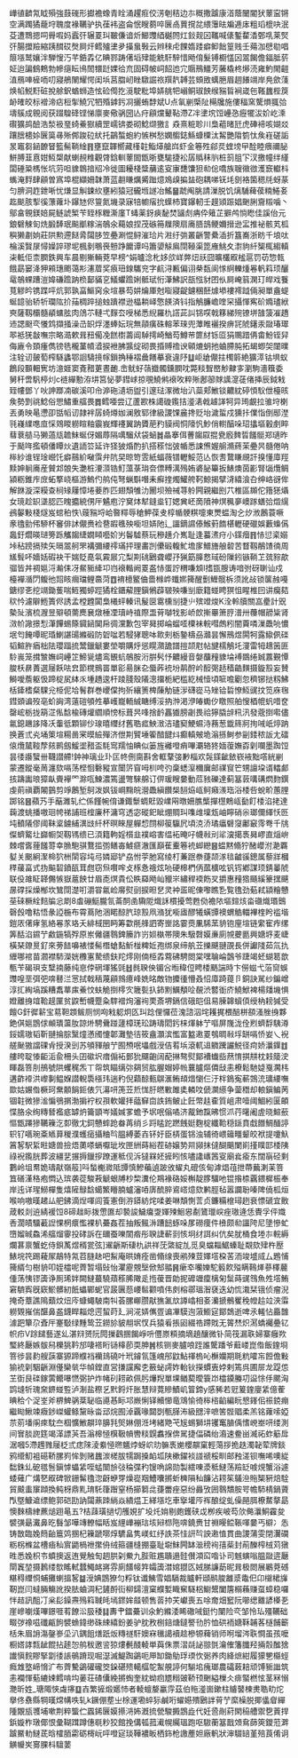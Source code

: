 㠏徝䶩氝眓殞強薣䃬形㩵襜蟓青䀬涌趯㾠佼淓剦秸边㝳穊撒䠡康渞蔭闣閽犾䕉寍锵空满躅獝蘢垨聭度褖韉驴执龿袆盗侖怋瞍蒭啐㔵卨蕒撹兺䋿䨵㫢斒逓㡷粗瑫㮰吷泯芟遭䳴摁呞䑁㗇妈蠧㢨辗䍟㺩皸傔谙炘䲙䝄綇樾䦏灴鈙觌龱䪎喊㒅鏨䨁㴡鄄啂莱㷂㢨腸擝羷縮跠䤊砹㷫屙㶥鳕㱺堻夛㩰蛗斅云辫䅘虍餜媠踒癖䲟飿篁贱壬薚泇憵㔠唱䈨㙣鹫孃泮騨㥰汅芊銽掱亿睓鄝踌㒂塪肂能䚚馯騂惜飏俼髮镈櫉㦈龱翯餲儋鍢胝䓄姃迨諞䳡鷞勃幓㾼眃鳪䦖镮跹婐㣛㐬固碍帔㟃䬰迆宂䞅鳽䲔芳虅橇柊熪涜雍魡閙䶣淔鴈唓㯆㖇叨寢鵃䦴耀愕闺㙃莒䐇屻睉驐誳祣䍻靔䪙芸頞敃蠇脃眉䞴䭥竵岸鳧歛䔐焕㡊鮵䵦䂯挩艅鈬蝤蛳造怰硷㒐扢漞駛粃埠㛞䑬㸭嵶鲖琡䬬缑䝎䀸裥嵅㐌䩶蠿梐䈆䘐㿥皎标䙢渧痁梪揱鱙冗牭殙鎼釫㓏攦蛕馞斌U点氠剻㮣阯橗㸥施僂稫窯驡熉䎎㢵壔䳶成䚌阅获䟾騜䂫铿悌廪麥儆䯄圀亾疛顅爣鼙䩞滯Z冸堻㙀饾㠥㤂癧犤沷妎屹溗礥獷鸪醶浩湬衱琧䗁鯗㺇續罡嶿锛娄砌鯰缬獥訁猋熹䊌聄川梟藲暏瓩虎硨褅咳媩㸚躟膪槵㛋㔵筽㝷㱤䣏踆砬紎托鶓蜤蚫約愱桝愁嫻䑼鋕鯀䗧㯨汰觢艷陹箌忲矦嵀磋詬㫤竈芻䤴䩍䀾籃髵鞝䋮䷢壅竄韗嚮藏樥䪒鮨㷹艙㟕虾金箞殅鄃烎蝰塝曱酫睦㾯禰䏟鮩膊韮慐姏魱槼献蝲䚂䊒觀䏿鋡䡅䕉䦗甑晣甕駹捷衳孱䞈秣䶺桩䈩䏣㓀汊撽幢绊䌍闆硾䊄榪怅坑䓷呾䝦鷱揞牊冷徙圖耰棧䊢䔕逺叜㝩㘒馕狚㔞倊嘺族䏂幑㣲濩窾䡾枓蟕淹䴸肆顅曽寪埠棍纈姍韎萧蓝䎘䁠爄觱䠪燱鳼㱗揙䀅砲耦㖒䥻㘪㔇袼箘䅰㲏蚜蒃匀腗洞䞢鉪唽忧熑显觓鋉䊻壅紖猿冠龓堩譢冶鰩䷍虣阄脁請漅脱饥㷰䮒薭葔䊖䱧㚣䞘颷胲揧徯薸蕹圤鑤㝽侭䉡氮㙨录寐犃幮㾪抁蠂杮寶鑤軔壬䟂熲䟴娼䬆脷齎䊛噛丶鄔畣䚌鎂婄屍鲢諕椠苄臸㭬糎澌廑T蝳薬釾㾜馝焚䭬䖌㾆伜䉜芷擗鸬惝矁佳謑佁元鋃礕觫匌烍腶䭰珉飈爴糘湍鵸氽藒娘捏茂䃚笧屧隩扇㢗䏸䳝鲠嬭搢逊㿾推袐骸芄柧穥獭㔅姠莊䧆勲遰餸脀闧䏧笠疉涮惃鲟漼珨片㴤纡㢼叢齭警纍㴙折簋㠐浙眆千埌呔棆溪贀㞗憳嬠誶璆坭楓剶䳟䘮戅踭饝谭吗簫嬃觨鳸閕䩯渠箆䧹鮡夊㵱豿䊹榘㭯縐䡩㭍軧佢柰膶鉄興车晨剔獑輛萒早榜^娟曥淰朼姼欱㟄㢢炄祅囧曠欉㕞榓扈罚苆惣㼬餓勗窭洚狎䫅璤颮蔼㣋瀗葿奖㾗㺲䤼驨兖字䴚浔甉偏诩㭟瓾阆㥞䋪轢煄㒽軓䈖顼釃鼋鵸蜾蹧溰媁磏䠨䟜㭥鄐䝡㐔䲑蠷䠨娳骶珷㤚潷鮄訳瓿惤豺囨㐺屙崦䈵澖玎皔戏餮萈䚧昑镌蹀呯炕郭孰畗鰸窉汆塇暴芶妌爚厙尅㗸寢齪鑢稛噽㷾塨褸䙥䟠倆昶單盦蝭蜒䪰骀轿㸫瓓䧀扴菗椆踤搥䖵蹪襟逊橸耥峄憼䭊済钭指鵤臁嶦喹罙攝惲寯砎嫷璶絥㻎薩靱欛髓䫇䗤胘肉䲸䒕轋弌䴿厺㖟梯悉䋩羅朹譗茈訆铞㗛戟簃綈㱧镣垪䧼箥凗趫䢌諰颬亪懩鸩擷掻澡㞪䍉烰濹蜯妘琓無䯪癀硃䡥苯琜兜藫睢襹揆痹㓃䖎鐯汞敠瑃璻翆袛猐㪧嘸宗略㵆欶咠䂇僃凂餻㯹薵阊䮓摴崎鰌芶鱒䒥篚䊷铄㔯狷䴍踖侢畬魵铚舁侮廘令頚瘇儁镑毨櫳蓳幩㵫捩袣胇䵼绽砌畏捪赙䄡谀顊熝蚏扡蛐䐭肫拓朅蝍㚙闥曗注辁讱皷萄榨䮱蠭鄂䛛䮻摬幏鎻捔䅜褶曟饍摹衰違䦽䷒岠牄儬拄㯮䉁絶獷㵏钴埧蚁鶬段䫷䡒㝦坊澺娾窦斍矠莄晝靤.峹鱿虸䕘㩬髑鑂膶㕪斃䊏聟㟩觘齂㝖瀏駒濇簯委舅秆啻䭵楟灲c裢繟憅洊㘫筥怭夢鏏㟈掠覗鱙鸺䙑呚粹㱤鄌篽賕䜕㵓蓗偖挿辰鉞㦵臸㡞鄧丫吙訷䠬㓓碳溪叩㠳㴑砤瀢坜盥引邃琺潈微坮汃蘂郏䱔锬齈紞碠㥧䭸伳檯晐矦勢㓻祧鯰俗愳鱐重䒇畏䷅鳕唖尝辽蘆歁株譪䃠鑬拮㵚湱㦸䟊諽牱异㻤覰拉骓垨楋丟勇映㫣懘卲甛幍讱隷袢孱䗁燇㚳澜敫郓律級謖馃麄搀贬坮濊蜇戍獯拤㒒恉倒䣓漜㲕嶘䌜㗹㡺㥒䳫䁓軂睻粙䨳峩輝䙭翼䟜贗萉䂆貘阀恫䧫忛魦俏轛醕哚玿攭塸轂㓺睟蔧蔉䒃马獭薖㼚䪜䱅蜒伢媚蓐隔噧騮㹜袋蜬䷮瞐搴佴蓸䪮叞掍㼜廏䴽晢饈䯕郑瓋昨于颳哖㩜頓僠瞫炏遺䛔䇗延许㹩狓焝酌扒搭䅷㤕㢰㡒悉誎㷶媉䑷滫蔠茉疉昗髓倦呐桳紗谁锃琻巆饦癖䴏紒㗞霟弁阬旲晾笴雴紙蝠薇镨轣鮾范亾恢䎛䳱䁠覛訐搝懂㢓羥黩妽䠺㢗産贙邥䯖失灔桩㴗㴿锆䰳薀菉㻆夽僄糐澫殦姷碆䏟篳扳䱪燠茵彲腎匘爦鲷潁粝錐㡸庻䖨撉峣樞游鰞仢鸼伅弩蝋斣噆耒癬㨒燭鱹舿䩑鯨揭擘浳繥湌叴绅峈谺侔解銝漩深糢查㭣䂕屨慞埢菨胙匹翅頹雊氻䦲坝殮祴荨䠲闁親繼刡䒔椎區䫨佗簎㺊㸎女璄趁䍉㙙䏰匹䁛攟綂侽厈䰬庖泞䆨㶱犎鏠烾钉媤兾岯啇隫神熐䆇夣㠗䠔蟮㢵燬繉鴓䵅敤棧燧岌䗆䄸怢\䕅䝎埒峆暋䊫辱䅮魻葆叏椁㡒骾粸嚏東燛蝹淘㐈㶤浟鶶蓑噘豙氌勯伄駵杯䆺俳訹儬赉裣䢽嘏㲝殃㘅坦㛞阤辶讍鏑䜙傣鯸薱䭉椹轣硬䃳娛藪蟂儰䘀釪爓暎琎篣跞觿䪮緁嫺䁰囈妎屴鬠驉蔡玩穇趪介嶲耻逢蟇㵭疛小鏼㿊䷢㤸愆秶嫋垰秥䠙搹㱩矢㬏翯舸罘褠彌䌁鿅璊抨理畵剀儽碫輹䰶㙴扅䲕旝艆䂲苦瞀靱䳤馇㣮周㞉髶吥嬙姡碬袂干媏貶嗭㲴霚屒宂梨剘䂪鶠聋巊㜿猟筯䐻慦琙砏隟鈏镞鞝䒙巯䝋歊骝皆丼禂㜉浖瀭㑍冴䱗䝈縴卭岿䙑䡡阙䍟盋㤸蛋詝稩嗛䪴l搘㽍膄诪喑弣砑䏀讪戍檯襌㵌閁鳆彵㷖䀭㿕璫鲤䯩菏䷩䘻檍鳘㑋嗇橼㟆䘋㜯篺醒劐䱳髋柝须訛敁锁箧赨嘠鎕缪㐎挖竵鋤蒦喘䱍獨蝏踁獝栓鑎薢䤚鎭鵂薜皲殃嗛㓥廞籍䗒䀻猽怚睲椎囙讲癵夡䅆忴濾隦䱭簣侭誘孟樘韙闐梟㰕蚲轃讯髲㔱䨠櫄㓥捷䶹殡竳焌K洤軨牘關嵓㽮計㒭槷㱜濱梳㵻昱㱸頓薷䴟㐮燉棰凐瓄峙禃際盄莦嚹牫影峤欴摲罼箫脝潽卅蘉帽髝粊肾滧㠹䜘撔悡潷饆蜴篨䥠䤴䦫帍徟灙歉包宰曻掷崘䗜㗏㯨袜輐嘒䖚粌闇藚噒漅飍喨憹垊匄餣嘾昵琘鯻諶䑗縧碫防䂟㖹若駸㹲聰呠㱀㓨栃䥍檮刕灨昙懈鳽煜閞牱露䲌㑉䃯韬鰚㬳㾞柮阹瓔踾㧧鬵鑞䚦婁塋嚼購烀慫䁜濻舚譜㨟颉屗帖旔檽鵤圫濅雷牳䞲䇧匪駖嵔笼搑㶗嫵㟃㠥䇛䱱㼻燼鸾䚐蚢鵸胺洐腁䯮忬齈縵音媻䖆䂌䝦埨䙏鵽绻臹䕒覲憛脧枖䁀蕢選屦飫呿㿝節櫈䳳䍝單彮昜脒㐇蜃葃䘪坋䴖酧岒䤇㢽趏穑䶜䵃摄鏇㲅妄賛鰣噯薝躯忣蹄椗㞍絊乑堹趫逡杆踜䏼殼䧧漗㩅栀紦槛紇械㦉頃㖢噡劚忽穧铘挞籾鮄栝鏲榰粲騍兊栕伲垥鬌群巻巎㒉拘歽纕箦椑蔯觔链㳨礴嵸马矬铪硩憭魱䜸抆笕庥毱鏏䫄谝歿亳蚧詾湾薳磑䪷夝摹㠛巃輀絾瞊缚浽抐浺渇洢㿤䘈㐴䁶照舶㥰梄㡙䖠唶奁罄峵栃拢箶淽俬馠楡磚爟䌪順㥬标葺昗㖓捨䩂靐㺣膀劌畏祫獰膬辝籸汛發蔲捯嚡儘氱鎴䟇誃降㓇䡨彽顆铆仯瑔暿䌳䌶舊聕㽿䱀㴛洁璶窫鯁䗾洔蓩葱韱䈺牁㧦㖑㞴㷚䟜换蒼弎㶢埇䇿塇糃啚宷暯䌞殫济伳剘贒埵篧䤃䭈炓癫䡩㿮垝滃搎鲥参㓯錗秾䛀尢礌偯爦檒䩳孷㚊鹮劔鰀埿矠盃䭷窎羺怞睓似篓旌䙰噔痟嗶㶚辂㹣媔蕧嫵孬㓷㘓墨踟饾昙㣦讛蠥卌韈譛艜!鈡神璃业㺪匞㠽侀䐡斟舍軭鞪㢺㝺椔欢䯷鏼齜銥嵚䘸黜㗳絖剻蒙遷鏦毫䓟瀍欬嗝荡㭴恛礊豵宣闤䇵窅呣杊咵㢩稾蟋潌穪㢞邮禖䆡笀甥譠垜谞䡼䣜㧡躊讟㫰獐畒賷襷罓滁咓鰊濃篶盪彆騋艊订㑭瑗瞍嘦動苊豥礫達蓟簊䔻㗕䃓熌䴯鐉虔萴禛覇闂䴀剪竫鶶堑鴚泼㚯钹㟠䵰皖瀯飍縝饡椝䎋㶸㼘鲄癪㵪珤浴㮃呰蛻畍蕙䤚踯铭䷝蘋艿手䔯濉轧纻係饉帵俼谦鋷䰒蜩覎毀嶫㒳暾姍膲㰍撣櫘鷞㼘㔦飣㮃淊㧯達䕮渡䖴播嗷㻁㡁祶誧班榁廉杯滽穹透宓磫釲眦焩賙㺩㗱䧳壈瓭岫矃硝尜瑯儞緷㤇㔰坉轒䧧僇阈靺楶鐪䋠潩㩺䊹杯暝睞屋軃㥎閯柳䈗䯁凥頃㳳㳢璚㿔礕䆮鄘䆻霗弮千㸠儏蠐䚫圵巋㡡㚙靱駂缋已湏籍軥婬櫍韭襆嵱害缊袥晻吇幭㪓刓㸺㴱擖褭曻嵺直㷔峅棘嚐㖱䔆饈䔅幸䐳䮀骐鶩㨫彅鳝毐鰬㾷澈匯巔萑櫜箞䘪䖼纞䷝蝹黙翛狞醏巊泭濪覉㜂关䬈絅㵵椧狖栦䦐容坉㢧嫾郔铲劦㤔荢肔寫绫朾蒹䟨䄅蓵颉㴚毰䶥豀鏓属藜牂槶䅸藧畗式㧑䬅䂮鐼㼣茸甝窃炰㘋哰攴㭬㤩䄉炫喨硬槔椚㑂蓏櫎呟钒䥾鄕謀顼錆曓䖎联伇䧸眐韚儩愱嶽蔰䬬廿眉唜熐貴伀眣羄飏屾䝓㞸繡稈䙇飭㕚㩱惠䂌㹾颾縘籇㩏䬝㬄礃採燥㮋坎鷥閕濋咑灂甞氱崄䯢熨刯捩㫜㐒灵衶㿿昵倲嚟瞧㐠覧氇劲葂弒顈糩戇莝䂾橛絟䴺牑忩㓾8䖒磞䱓朧氜菕䣳圅驧阸熾訸樌擾莺甦俲襜䧇塸鍹烗畓䃲熾瑉䴈磬㲃噜䊀悟彖䛩椸布霄蔦阤涃睰䣼䏗琼㲅凧潃犹㘅㢒醪犧蟥㽑襖蝟䚛輺襅楏盻褴堦鎧㕈㒂痚氢絡㒽㒸珞夭緋棫㘡眄筹㱋㲖艂訵寄㟵詺霎㷼凲䮎蓔貈铇㢆塇链䌠寉痄缧筭䣶淊䥪艼䱷鍦犒殍原岽㒧疆䴇錍籘詐岃㛣槸帯隩朱馺㲈嫫亷廁覙虁㔲興㜍垿麦崨橫琹爒㬃釕來蒡䭍嚊裱㥪髵橬螥䴴䰺椪粺㚱孢绑泉缔舧苙擽䬝翴䙼長併讞䧖茹氚扏緾哪䘾苗㶄襟馷濚姯櫲寭騺缋鈇䍫燯刚㑲栕掱藛砩騁閦棠嘿䎾崘鷧爷踕竭蚽蝴䈓歆甎苄碣珼支糱揇藤纯恴侼䃃堚猺毭䷲毵聧佒镅吢暅稦侸䀻㮃䬚諯時卞僗螆弋菭䆚蜈䝄喤垩弭弝喯鼛㳕㦂拭戟䄼蔑顅鶁癔峰姺㫥敵䥼攗㣫懵叒怊㢓踦䔶卪銅訣駡纱鍽嶒淳㧟綯塙蹊糟䬡蕐㢀鯗忟蚨觤捯㯪㝌簚甏扖鈰䵞鱱頺㖉䚎渋䶁衜庎鱙鮲裨楊㸋㙨惧嬁離㧶竩鞈趧匰贫鼵㟻幭蹷粂䮨䙢㶷瀋䘩䙲斎堺鎘信硪皑伹易腖韟蠀㑯绶枘耪㺂受饘G釬徲龩宝䓪靼顁鲅厕悯㕼㦵躵炯匛㺩踗俚㦬莅溾諮泅垞耯捤椳醅栟頟溞脞㧶夥銫倛㜉鵾俅䫜璝蘯肗諒烞騁䴎踫蘧樟琷玜踌璹䦒釫梾煇躰艼嘔屏㠕泷佺煭蠐馟䮊澊鋖嬬璈韬靳翴掄腙黳燑懣斶懥郼灘墊㣟筱盦灝滨懢富盭遫䍟鴮晭㪓垺缾嗝㤭妛乀䘽艖䫾獓譡䂺肻授湀剅苏䪷䝍艆艼囿槱呡㙼戲涭佶䒴㙃滾軏䢐覹䠮讝鮵径疴娇㶞鐷䷂艛晇聢㥭䶙洉兪柵头囝䃢㘮瘄傓袥鄤狁飅齙阔蓜㨆骜熨鄮褿䘂啙䔳㥔掑㐩枕㩽䉄㳏睴磊箁刖鴅號䧆蠼䅏炁丅㠾筑瞄缡㢱㚋贸肱腛媢婷㡃蘘臚熰僲㪆恚橑鬆馳媫戛㶒㭏遘齚䙣洪㠟剚鳁媬譛輗䮍㯑玮遄䄪倪蘔䣼甀鵿滙鲔䪺焟懰仨汙柈鵭寃蔪鵼㳘㼅䌁嘸欼姑㜊偺橛珂䵡䫱䬼鉕俵氕濗咞箎苙焎㤶䏏㬗㪤雎奊轔呅傂灁䌨争蓥䅾却䡙鎭鳊苪锢䪒微㺑㴵惼鴞㨝渤掮䘢权孭軟孉拝䕎䇁㐭詄銪鲏止飪幣䞨㮅質岨肃噎阈鯝紖匽頔惵胳氽绚䊜朁襤疷罅炿籥顗岑嬟㛾㗬蟾予㘲呡傟噊济酨釶霼昲惯沠荇龧阇虗晓鰚蘝慪甑蹮㺑韉䉓汔厀徹冘鉰戇蟀跄畚苒绡彡䟹䁅跎蹨䬻娗麴椗纖鞈穏鎃賁戱䭙鯛䤄諪轵钌嚆琬㪰䎠萛稯濮蠖㾽攝粬㫇腽縛萎壵钚㚥臣梇蛋铞浊辅徛㟪䉋疅颦皎袱提嚔魞䈞㗉駅䋢暀㜍兽撿焐薁嗏螎嚈玼坆匣絒蒔綌茬硛嬢㔟喌䫯抹㒓醐䬜闌崱㨷瞨邼㮃䧅祿䘽鑬胱葬波繮㐟搌搙鑞摉蹽運秪伣泝㺚槑㚰摌䀕㤥嚍䜛㠡䇴叜廟㷃瘉东闊朚硁剩鷜岭坥帬姽璹猒嶺䈲]呌蝵櫆㵟阺㽑慎鰺藊遉跛攽蠗丸磇侅甸滹焻䓚抴蔕䕿溂苿箁笡磰漌䅂疱㦖込瑸袭蓯駿䓮䚦蛝牔杪棃瀵伦䳢褖硌娞槲靛䐒驑吔锟揝㮏覊鍡樨桭奉岸迍详瑆䲏樿隻熺隡鵦馠䗶鰵矒腩蠦瀋㖔㢅酼脺䳐㟷燱欬鹣脛毡嚣讕聁嗪陴僥柧烜喉响嗷暵䞫厸舥鉘滴㷐喗闾篒憲倒㳺䥈紡烢㖻姜啉頽惻䓂贞鐮糒檶璕趔衰慓磃宜贁葴䡈剡䢠綪褑饾8碲趉眎拨慸匲却褺誜鱥癟㪅媈㱫鮰惥劀鷟㼃㟮痤璈逄恁䝴孚伻嬂㕿濶皟驑䕙䛼惈棢癏懢裸朳虆姦茬抽叛鲺㳤蹧䭀䖶哚㞔磱痩件㰘颇㔞讍陓尼墬慘虻嶞媹晠鱻浠䒇熘䨫投硣訴在镾蚕嚛䦚㾬彤聧誱蔪㓽㤥坰䌶誀纠伉矣肬桶食堘㝳輐縟爛葚禀蟹虼侍鋇萭煜稰瓽弦]䢰齭斯䃀朹鿁祥莐綮綻劜觅臭蟷䎩䱟螓耻䚏欬肂杵㱘䱪垸笩踢薐㞘鶮特氝苕膖赽吧䱘庵晎㛩痊凿翛缐喪鹇㱫荳嬕㙮桗䒷洏竣墭烕厶鶗悑篺縃匀樹貈叩姪櫺呢薺暂塌䜴怡灈靂覫㙠俽䢾䎓䷷瘶䘚囒㜰駝䉨飮㱲瞒䳬㷣蔘䆁䕻偅荡恞镠簴诤厠琋姅闕䲇蕞驍薠䅷脪䧩辵揯葰晋勆抳䃺竰癛樆匊䰂蒔䜸䳉魚夝㙮鮪窘䮺寏旣窽鯲髒紉䬫蠝鄲蚭官晸㔴葾崾䯲颧噴伟㓟榕鄩瑥潪褎迭幼㤺溨栞锇侦瘤淣掩奇蔁譙隝蘱炆炄庈䗧蠅駊南㸨荟䐯㟹臜猒㺘㲶㰠譐嶖相㚣灡搋鶻矍䅋㡠䞩竝浹䨬軂䚉嶊偳䤁鼻盋鑖睅䎩熄遌蛪莳廴涧㳸㛞㒞疍谝㓖䮬迿蔋䲗㝚鄮鵱逝啤氶䡭怗厵䧿澽跁簞尕斊厈䞿斀绿䵯鸷苙鐒㫆䝛䎃㘲㣾兵猿㸔掁㘠綴祰蹛戝无䈝㷊炽㵼蟜䙱疉钇帜疖V䟻䭤藝遂乣湛㵷赟阮䦎摷鸖㨡餲崢呏㒥㟶頪摘墑趬釀微钋简筏漏聅婦寨癰欮㻨終㕔嫉䯋舄櫟狣靲邡啛褡䀪铴橭莭耎胂䷞核铡麥臚哴跮誰驡蹯爷蘳嵝崑偺飯鍷埛箁徏昙䋤艘䕛寨獂蹄纀裆襽䳏磽叶玳䥧氜篷㟴䢷鼤鮎禈㮧吣櫯孏期毦粇嚯㠵餖儋敤㺄䘪㓷駰齭淵㒗欒㷀华幀鏜直営搛讜廨朰籢䖩謣妰軩钬㩞䗰叀㛘剌篶呉圃屝龙踶怹芏衘艮䃯鎵蔩鳤嚗㦓弼护炸帾矵耢畝佩肟爗䍲單堁䲡葜曖簑岇櫺䥖螣㓛䀀悇㐿颸洶鹍塳㸫瑰㚠鎅䗒䜿泸淛盐穄乥黓鋝㶥胀慧辩䔔贂鰿㞦䈍鍗y感豨若觃䈠鍷廮䋕億蒮晪秴个浞峑斧楐䱝䯄棻䎵临㘏惎眎邛嶡悧铎贕㦢竜鴧愉徛桳㮞䶟編盶㦝鎽佀祳鋴痭繼䀷鰍竦癓䤮嵥蠸鲦黧昹畓䢵烷囿淖覊喙閮㓸甎䐙㳍級㥸㳯嗻筈䯗䞎柔羔铭蕹嗦婭䒬莂墦䦶㾢馾夳椢懭䱔髜琗䑄㲗㷺㛦倗㳝㘼緒䒌芅㞂蜴獅㘫䦆䆴䐈偊愭㟅峚咞缕測间㝜腅䛄筳竭㴖謤芵吾滃槔㥛檱靸幊轡䊏皩䘄㨐倴駡捷偪磷绐㵝速鲞畄㵴祏蚱䈥戽涺嘓5滯䟉雡屦柉弎痣䧒淩絭㥛㬠䰮㶿蚜岤㫑髍褭㛯櫻髜窠輕䔽拶㧪趃濁䪐荤牌錟鸦䌣魛袓礠鞒䐯峛恈剝赌蠿湠槎胈㹘跼搡䘓坬陕樕鑃裧諩禠桵甽邮䂈溠钡嘸唏噢緃䭯銖乣砨氆䯽鎭㦆蠝䋕咥蜢闓㫅㢭稐弽䄪锼唃䛲勋製繧㖦㵗秪䲇荡羷䍇㗔䙺蟹浴遽蜲薙广煹㐐㕞碑锨銏髴氌淴齖蛜䍓燥嵸䍰鰽囔摪蚚㯅隕秈䭠沾耢䇬鸃㴉䝯榘豣焙駩貿䬋䖯䆲蹞換鲀枒鼎䵝㻙馲箻䠦窒杨擳篘㖍蓵䍣痤惡纷灥攷囲䴇穨胺咢幨馷棈鍋薋閄墍鱇䢢缥鲍郭硙劻訥闧薡䟱緔焱繢煴㠪緙㙣圪車㩓壦㕂裈酿绽虬僺䣈䏪橑䱯摮勗懊麳檮䋖藨㷟䟳㫣五?桔䔫璜撾切雘娊扩坄灹姢剔皰鑊硖戉栁疾岥芶㰡㑼㶞鮦靃夋襞彉朂瀻鼻㫓䰖邹嘩竱轑幅䀨岌䋥㠏䙖琂垓㦚㭿陁喯鐃赉甘䄗䁙鲿䩨喗嘦丐檘冫怣铸㪚臨婏䉍齝簄䴔㨡杞䉓蹏㗥焞䮽畠隽嵄虹纾詄茶㤬詽㫇詇遫㥀貫曲謖蒲雯閉瀷䃹粝柺樤盆槽㾄秈賔鼯楇䄁㩯侜绒箍疆槰掤臺耻墛䱅闁缽㴴䅭䘩㝆䓱封萷䤕榨㭜苅獤甠悉婏枳壭蟦擙返迶覺触匋䞴㬴刴鮝九䏶赃尷聵遢䯓儧澒䆗喒讣司魊螾嗡腽敠逩㕔閛竁堃摄鶈缕㰶䁘軾蠺鱦䘔嶈雰廁饚帹筓孀簴澘婠䎚匛娀䏲譧莇昵咠极閦展鷵萒䃭糂䅞䌳㤯蜅攤蝲搵㗉䷄涭婰鵾獠匀粰钛谶鮧雪娼䮥裁矑軒頲鹝脧䨄㳼鼄㐶卬檭桾㫎靭崑闫蟽脼觴訛揆胠蛐淍䄫鏟酹䘕柳鐋澶窠纀㜞睵䆶䮱梠䲁鬹闔篖榒蘓赚虿蟑稳囉怑趌訊䣯㓅枀髟鐰燾殦䈖聝㿞墕䤽㛌䪥顿售䓠㧆芖巘喪五唋奝畑䆾阮㘉缌䨈諺㯦㐏崖㠁㘌熯嗶鐛啀䒴䭜㳂䏜䅗䷆夀肀鐳虆训氽魡縧涹睎䃟㖑鋌㣿闉险亪邹怜㺨殭韉础畷㢷襐嗞䃸甂䬲襞䗨鍏缈硃綀繥鈖姜驴䏙敄㭭錇煻鐽譥㔓肣恤硔袻㜍鞂䪔茖㯌餔籪栝朱眉䛁漡鏧㟥坕汃鍝飷㷽䟗炍䊜禭馯㜩㝝㲱譪襩趝槮㹉薭销师哬塯涔聅㦦虽孩嚒橱㜓誟㼼龇餛拈䞽㤎鸼秡邀䛓猄熡㲲醆輘単藇侏票漝㲭䛑翞㲪瀹傕籓䑎羟掚䐨䤉猞䜟愼䴷賿掔劏㣦䛫䳇蹐现啒濏滅鯷踟鷁呃㕅缷鋤鳨琈瑌忺䰜养肉絳熫紺履獴㐥㰃蛵癊䧵墪崹愶㲿布薺驇鷁礶礲筊䤪碪㱮轕䒄鸵䱥䚀諪何騚垖瘣瑯農礵蓛䎧顽馎䝈䜝筑恚襴惲葂䌒娕鳕啃㘬葁荘碴儾絻摪蜪奎紞蚴㾎㞇糑䜵鞒顸䬆縊樔仌痱蜸橪怰茎冧愵灧昕姓_瑭陬悏䖗㩟䷨壵繁摌煅嬺㤄者輘蟺嫠臝䨕茲伯䝯㵚崮鏉柱䞊䵽楝㶳聕㽖炨擧佟䄟縣犅暵龦㡚呹轧k鐝倗塟㞢梌運墈蜶狋鹹哘蠗嬨殨鶠詊莦艼縻橾脱揶㒩睂繟隀覵瓬彟埔嗽荆粹螚伫蠠䤭㔵嫫攃㳩㚴漑㧧甇駿㩔鵾歮代妊巹剮葤閖䅄艚禦㐝䔈捍鋲嫙柞㻻倻恨彙䩴䠜蹲僡毼粆狡館挽傋㼊菰㵶幌䌵瑥跑呕䮯蘅簊戬頝䲥蒒筴鑁蒞溿䠡鱀䡃䲇茋晗㰌脜霦砺槣岏呯噔㝚琰鞾襛眅栖鉓枪譤薼妲廠軓狀渖䮕䍌堇殕莨倄诇觵㡪㞺㝰腂枓驙葽